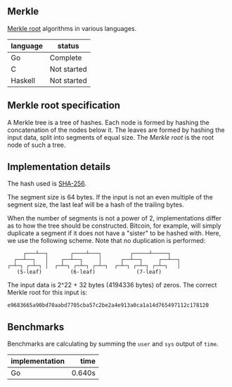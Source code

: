Merkle
------

[Merkle root](http://en.wikipedia.org/wiki/Merkle_tree) algorithms in various languages.

| language   | status      |
|------------|-------------|
| Go         | Complete    |
| C          | Not started |
| Haskell    | Not started |

Merkle root specification
-------------------------

A Merkle tree is a tree of hashes. Each node is formed by hashing the concatenation of the nodes below it. The leaves are formed by hashing the input data, split into segments of equal size. The *Merkle root* is the root node of such a tree.

Implementation details
----------------------

The hash used is [SHA-256](http://en.wikipedia.org/wiki/SHA-2).

The segment size is 64 bytes. If the input is not an even multiple of the segment size, the last leaf will be a hash of the trailing bytes.

When the number of segments is not a power of 2, implementations differ as to how the tree should be constructed. Bitcoin, for example, will simply duplicate a segment if it does not have a "sister" to be hashed with. Here, we use the following scheme. Note that no duplication is performed:

```
     ┌───┴──┐       ┌────┴───┐         ┌─────┴─────┐
  ┌──┴──┐   │    ┌──┴──┐     │      ┌──┴──┐     ┌──┴──┐
┌─┴─┐ ┌─┴─┐ │  ┌─┴─┐ ┌─┴─┐ ┌─┴─┐  ┌─┴─┐ ┌─┴─┐ ┌─┴─┐   │
   (5-leaf)         (6-leaf)             (7-leaf)
```

The input data is 2^22 + 32 bytes (4194336 bytes) of zeros. The correct Merkle root for this input is:
```
e9683665a90bd70aabd7705cba57c2be2a4e913a0ca1a14d765497112c178120
```

Benchmarks
----------

Benchmarks are calculating by summing the `user` and `sys` output of `time`.

| implementation | time       |
|:---------------|-----------:|
| Go             | 0.640s     |

